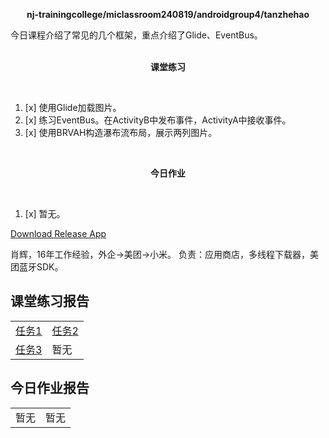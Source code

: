 <div>
    <p align="center">
        <strong>nj-trainingcollege/miclassroom240819/androidgroup4/tanzhehao</strong>
        <br>
    </p>
    今日课程介绍了常见的几个框架，重点介绍了Glide、EventBus。
    <br><br>
    <p align="center"><strong>课堂练习</strong></p>
    <br>
</div>

1. [x] 使用Glide加载图片。
2. [x] 练习EventBus。在ActivityB中发布事件，ActivityA中接收事件。
3. [x] 使用BRVAH构造瀑布流布局，展示两列图片。

<div>
    <br>
    <p align="center"><strong>今日作业</strong></p>
    <br>
</div>

1. [x] 暂无。

<div>
    <a href="app/release/app-release.apk?inline=false">Download Release App</a>
    <br>
</div>

肖辉，16年工作经验，外企->美团->小米。
负责：应用商店，多线程下载器，美团蓝牙SDK。

## 课堂练习报告

|                         |                         |
| ----------------------- | ----------------------- |
| [任务1](Day6-Train1.md) | [任务2](Day6-Train2.md) |
| [任务3](Day6-Train3.md) | 暂无                    |

## 今日作业报告

|      |      |
| ---- | ---- |
| 暂无 | 暂无 |
